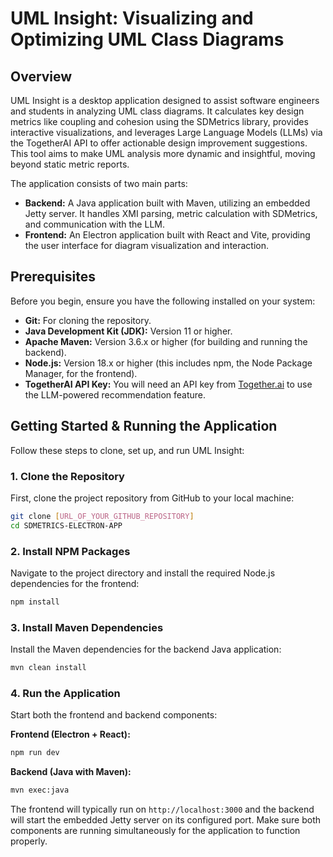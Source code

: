 # UML Insight: Visualizing and Optimizing UML Class Diagrams

## Overview
UML Insight is a desktop application designed to assist software engineers and students in analyzing UML class diagrams. It calculates key design metrics like coupling and cohesion using the SDMetrics library, provides interactive visualizations, and leverages Large Language Models (LLMs) via the TogetherAI API to offer actionable design improvement suggestions. This tool aims to make UML analysis more dynamic and insightful, moving beyond static metric reports.

The application consists of two main parts:
*   **Backend:** A Java application built with Maven, utilizing an embedded Jetty server. It handles XMI parsing, metric calculation with SDMetrics, and communication with the LLM.
*   **Frontend:** An Electron application built with React and Vite, providing the user interface for diagram visualization and interaction.

## Prerequisites
Before you begin, ensure you have the following installed on your system:
*   **Git:** For cloning the repository.
*   **Java Development Kit (JDK):** Version 11 or higher.
*   **Apache Maven:** Version 3.6.x or higher (for building and running the backend).
*   **Node.js:** Version 18.x or higher (this includes npm, the Node Package Manager, for the frontend).
*   **TogetherAI API Key:** You will need an API key from [Together.ai](https://www.together.ai/) to use the LLM-powered recommendation feature.

## Getting Started & Running the Application

Follow these steps to clone, set up, and run UML Insight:

### 1. Clone the Repository
First, clone the project repository from GitHub to your local machine:
```bash
git clone [URL_OF_YOUR_GITHUB_REPOSITORY]
cd SDMETRICS-ELECTRON-APP
```

### 2. Install NPM Packages
Navigate to the project directory and install the required Node.js dependencies for the frontend:
```bash
npm install
```

### 3. Install Maven Dependencies
Install the Maven dependencies for the backend Java application:
```bash
mvn clean install
```

### 4. Run the Application
Start both the frontend and backend components:

**Frontend (Electron + React):**
```bash
npm run dev
```

**Backend (Java with Maven):**
```bash
mvn exec:java
```

The frontend will typically run on `http://localhost:3000` and the backend will start the embedded Jetty server on its configured port. Make sure both components are running simultaneously for the application to function properly.
